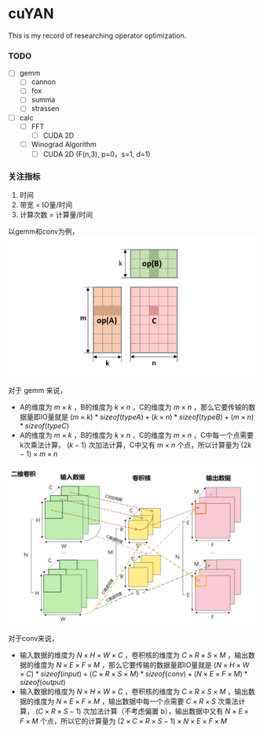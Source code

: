 # cuYAN
This is my record of researching operator optimization.

### TODO

- [ ] gemm
  - [ ] cannon
  - [ ] fox
  - [ ] summa
  - [ ] strassen
- [ ] calc
  - [ ] FFT
    - [ ] CUDA 2D
  - [ ] Winograd Algorithm
    - [ ] CUDA 2D (F(n,3), p=0，s=1, d=1)

### 关注指标
1. 时间
2. 带宽 = IO量/时间
3. 计算次数 = 计算量/时间


以gemm和conv为例，
![gemm](./img/gemm.png)

对于 gemm 来说，
- A的维度为 $m×k$ ，B的维度为 $k×n$ ，C的维度为 $m×n$ ，那么它要传输的数据量即IO量就是 $(m×k)*sizeof(typeA)+(k×n)*sizeof(typeB)+(m×n)*sizeof(typeC)$
- A的维度为 $m×k$ ，B的维度为 $k×n$ ，C的维度为 $m×n$ ，C中每一个点需要k次乘法计算， $(k-1)$ 次加法计算，C中又有 $m×n$ 个点，所以计算量为 $(2k-1)×m×n$

![conv](./img/conv.png)

对于conv来说，
- 输入数据的维度为 $N×H×W×C$ ，卷积核的维度为 $C×R×S×M$ ，输出数据的维度为 $N×E×F×M$ ，那么它要传输的数据量即IO量就是 $(N×H×W×C)*sizeof(input)+(C×R×S×M)*sizeof(conv)+(N×E×F×M)*sizeof(output)$
- 输入数据的维度为 $N×H×W×C$ ，卷积核的维度为 $C×R×S×M$ ，输出数据的维度为 $N×E×F×M$ ，输出数据中每一个点需要 $C×R×S$ 次乘法计算， $(C×R×S-1)$ 次加法计算（不考虑偏置 b），输出数据中又有 $N×E×F×M$ 个点，所以它的计算量为 $(2×C×R×S-1)×N×E×F×M$
